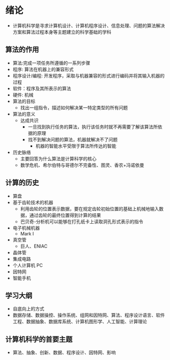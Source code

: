 # 绪论

- 计算机科学是寻求计算机设计、计算机程序设计、信息处理、问题的算法解决方案和算法过程本身等主题建立的科学基础的学科

## 算法的作用

- 算法:完成一项任务所遵循的一系列步骤
- 程序: 算法在机器上的兼容形式
- 程序设计/编程: 开发程序，采取与机器兼容的形式进行编码并将其输入机器的过程
- 软件：程序及其所表示的算法
- 硬件: 机械
- 算法的目标
  - 找出一组指令，描述如何解决某一特定类型的所有问题
- 算法的意义
  - 达成共识
    - 一旦找到执行任务的算法，执行该任务时就不再需要了解该算法所依据的原理
    - 找不到解决问题的算法，机器就解决不了问题
      - 机器的智能水平受限于算法所传达的智能
- 历史脉络
  - 主要回答为什么算法是计算科学的核心
  - 数学危机、希尔伯特与哥德尔不完备性、图灵、香农+冯诺依曼

## 计算的历史

- 算盘
- 基于齿轮技术的机器
  - 利用齿轮的位置表示数据，要在规定齿轮初始位置的基础上机械地输入数据，通过齿轮的最终位置得到计算的结果
  - 巴贝奇-分析机可以能够在打孔纸卡上读取洞孔形式表示的指令
- 电子机械机器
  - Mark I
- 真空管
  - 巨人、ENIAC
- 晶体管
- 集成电路
- 个人计算机 PC
- 因特网
- 智能手机

## 学习大纲

- 自底向上的方式
- 数据存储、数据操控、操作系统、组网和因特网、算法、程序设计语言、软件工程、数据抽象、数据库系统、计算机图形学、人工智能、计算理论

## 计算机科学的首要主题

- 算法、抽象、创新、数据、程序设计、因特网、影响
